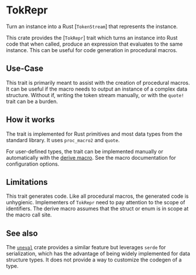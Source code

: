 # TokRepr

Turn an instance into a Rust [`TokenStream`] that represents the instance.

This crate provides the [`TokRepr`] trait which turns an instance into Rust code that
when called, produce an expression that evaluates to the same instance. This can be
useful for code generation in procedural macros.

## Use-Case

This trait is primarily meant to assist with the creation of procedural macros. It can
be useful if the macro needs to output an instance of a complex data structure.
Without if, writing the token stream manually, or with the `quote!` trait can be a
burden.

## How it works

The trait is implemented for Rust primitives and most data types from the standard
library. It uses `proc_macro2` and `quote`.

For user-defined types, the trait can be implemented manually or
automatically with the [derive macro](https://docs.rs/tokrepr-derive). See the macro
documentation for configuration options.

## Limitations

This trait generates code. Like all procedural macros, the generated code is
unhygienic. Implementers of `TokRepr` need to pay attention to the scope of
identifiers. The derive macro assumes that the struct or enum is in scope at the macro
call site.

## See also

The [`uneval`](https://docs.rs/uneval) crate provides a similar feature
but leverages `serde` for serialization, which has the advantage of being widely
implemented for data structure types. It does not provide a way to customize the
codegen of a type.
